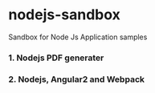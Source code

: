 # nodejs-sandbox
Sandbox for Node Js Application samples

 ### 1. Nodejs PDF generater

 ### 2. Nodejs, Angular2  and Webpack
